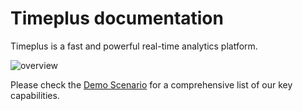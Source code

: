# Timeplus documentation

Timeplus is a fast and powerful real-time analytics platform.


![overview](/img/overview.png)

Please check the [Demo Scenario](usecases) for a comprehensive list of our key capabilities.
